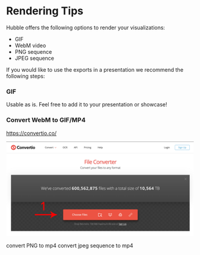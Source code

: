 # Rendering Tips
Hubble offers the following options to render your visualizations:
- GIF
- WebM video
- PNG sequence
- JPEG sequence

If you would like to use the exports in a presentation we recommend the following steps:

### GIF
Usable as is. Feel free to add it to your presentation or showcase!

### Convert WebM to GIF/MP4
https://convertio.co/

![Convertio Step 1](images/convertio-step1.jpg)

convert PNG to mp4
convert jpeg sequence to mp4
